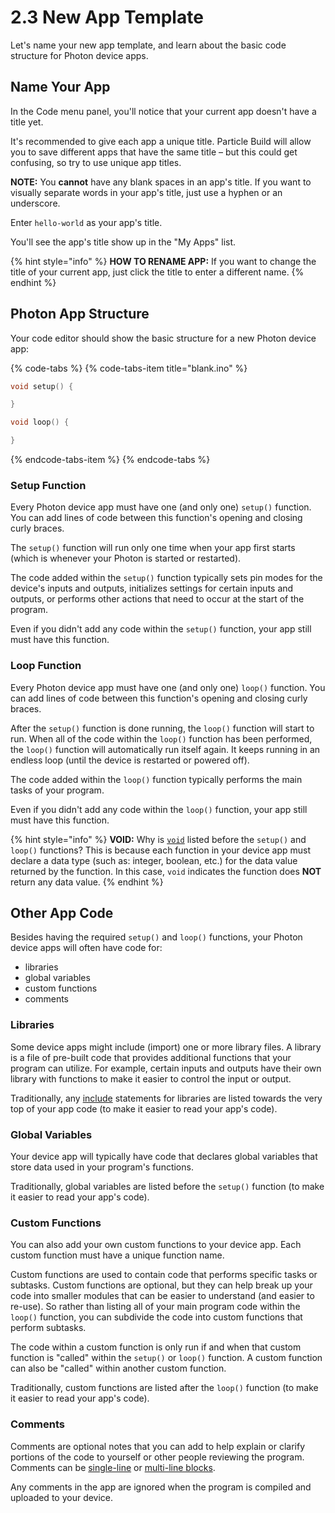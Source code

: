 # 2.3 New App Template

Let's name your new app template, and learn about the basic code structure for Photon device apps.

## Name Your App

In the Code menu panel, you'll notice that your current app doesn't have a title yet.

It's recommended to give each app a unique title. Particle Build will allow you to save different apps that have the same title – but this could get confusing, so try to use unique app titles.

**NOTE:**  You **cannot** have any blank spaces in an app's title. If you want to visually separate words in your app's title, just use a hyphen or an underscore.

Enter `hello-world` as your app's title.

You'll see the app's title show up in the "My Apps" list.

{% hint style="info" %}
**HOW TO RENAME APP:**  If you want to change the title of your current app, just click the title to enter a different name.
{% endhint %}

## Photon App Structure

Your code editor should show the basic structure for a new Photon device app:

{% code-tabs %}
{% code-tabs-item title="blank.ino" %}
```cpp
void setup() {

}

void loop() {

}
```
{% endcode-tabs-item %}
{% endcode-tabs %}

### Setup Function

Every Photon device app must have one \(and only one\) `setup()` function.  You can add lines of code between this function's opening and closing curly braces.

The `setup()` function will run only one time when your app first starts \(which is whenever your Photon is started or restarted\).

The code added within the `setup()` function typically sets pin modes for the device's inputs and outputs, initializes settings for certain inputs and outputs, or performs other actions that need to occur at the start of the program.

Even if you didn't add any code within the `setup()` function, your app still must have this function.

### Loop Function

Every Photon device app must have one \(and only one\) `loop()` function.  You can add lines of code between this function's opening and closing curly braces.

After the `setup()` function is done running, the `loop()` function will start to run. When all of the code within the `loop()` function has been performed, the `loop()` function will automatically run itself again. It keeps running in an endless loop \(until the device is restarted or powered off\).

The code added within the `loop()` function typically performs the main tasks of your program.

Even if you didn't add any code within the `loop()` function, your app still must have this function.

{% hint style="info" %}
**VOID:**  Why is [`void`](http://www.wiring.org.co/reference/void.html) listed before the `setup()` and `loop()` functions?  This is because each function in your device app must declare a data type \(such as: integer, boolean, etc.\) for the data value returned by the function. In this case, `void` indicates the function does **NOT** return any data value.
{% endhint %}

## Other App Code

Besides having the required `setup()` and `loop()` functions, your Photon device apps will often have code for:

* libraries
* global variables
* custom functions
* comments

### Libraries

Some device apps might include \(import\) one or more library files. A library is a file of pre-built code that provides additional functions that your program can utilize. For example, certain inputs and outputs have their own library with functions to make it easier to control the input or output.

Traditionally, any [include](http://www.wiring.org.co/reference/include.html) statements for libraries are listed towards the very top of your app code \(to make it easier to read your app's code\).

### Global Variables

Your device app will typically have code that declares global variables that store data used in your program's functions.

Traditionally, global variables are listed before the `setup()` function \(to make it easier to read your app's code\).

### Custom Functions

You can also add your own custom functions to your device app. Each custom function must have a unique function name.

Custom functions are used to contain code that performs specific tasks or subtasks. Custom functions are optional, but they can help break up your code into smaller modules that can be easier to understand \(and easier to re-use\). So rather than listing all of your main program code within the `loop()` function, you can subdivide the code into custom functions that perform subtasks.

The code within a custom function is only run if and when that custom function is "called" within the `setup()` or `loop()` function. A custom function can also be "called" within another custom function.

Traditionally, custom functions are listed after the `loop()` function \(to make it easier to read your app's code\).

### Comments

Comments are optional notes that you can add to help explain or clarify portions of the code to yourself or other people reviewing the program. Comments can be [single-line](http://www.wiring.org.co/reference/comment.html) or [multi-line blocks](http://www.wiring.org.co/reference/multilinecomment.html).

Any comments in the app are ignored when the program is compiled and uploaded to your device.



